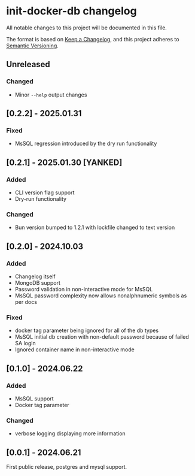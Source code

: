 # init-docker-db changelog

All notable changes to this project will be documented in this file.

The format is based on [Keep a Changelog](https://keepachangelog.com/en/1.1.0/),
and this project adheres to [Semantic Versioning](https://semver.org/spec/v2.0.0.html).

## Unreleased

### Changed

- Minor `--help` output changes

## [0.2.2] - 2025.01.31

### Fixed

- MsSQL regression introduced by the dry run functionality

## [0.2.1] - 2025.01.30 [YANKED]

### Added

- CLI version flag support
- Dry-run functionality

### Changed

- Bun version bumped to 1.2.1 with lockfile changed to text version

## [0.2.0] - 2024.10.03

### Added

- Changelog itself
- MongoDB support
- Password validation in non-interactive mode for MsSQL
- MsSQL password complexity now allows nonalphnumeric symbols as per docs

### Fixed

- docker tag parameter being ignored for all of the db types
- MsSQL initial db creation with non-default password because of failed SA login
- Ignored container name in non-interactive mode

## [0.1.0] - 2024.06.22

### Added

- MsSQL support
- Docker tag parameter

### Changed

- verbose logging displaying more information

## [0.0.1] - 2024.06.21

First public release, postgres and mysql support.
